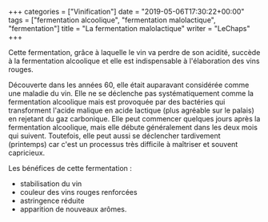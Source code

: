 +++
categories = ["Vinification"]
date = "2019-05-06T17:30:22+00:00"
tags = ["fermentation alcoolique", "fermentation malolactique", "fermentation"] 
title = "La fermentation malolactique"
writer = "LeChaps"
+++

Cette fermentation, grâce à laquelle le vin va perdre de son acidité, succède à la fermentation alcoolique et elle est indispensable à l'élaboration des vins rouges.  

Découverte dans les années 60, elle était auparavant considérée comme une maladie du vin. Elle ne se déclenche pas systématiquement comme la fermentation alcoolique mais est provoquée par des bactéries qui transforment l'acide malique en acide lactique (plus agréable sur le palais) en rejetant du gaz carbonique. Elle peut commencer quelques jours après la fermentation alcoolique, mais elle débute généralement dans les deux mois qui suivent. Toutefois, elle peut aussi se déclencher tardivement (printemps) car c'est un processus très difficile à maîtriser et souvent capricieux.  

Les bénéfices de cette fermentation :

* stabilisation du vin
* couleur des vins rouges renforcées
* astringence réduite
* apparition de nouveaux arômes.